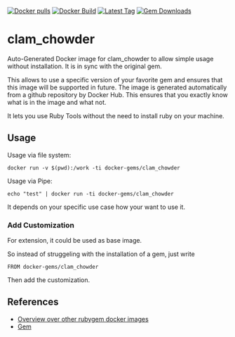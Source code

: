 [![Docker pulls](https://img.shields.io/docker/pulls/rubygem/clam_chowder.svg)](https://hub.docker.com/r/rubygem/clam_chowder/)
[![Docker Build](https://img.shields.io/docker/automated/rubygem/clam_chowder.svg)](https://hub.docker.com/r/rubygem/clam_chowder/)
[![Latest Tag](https://img.shields.io/github/tag/docker-rubygem/clam_chowder.svg)](https://hub.docker.com/r/rubygem/clam_chowder/)
[![Gem Downloads](https://img.shields.io/gem/dt/clam_chowder.svg)](https://rubygems.org/gems/clam_chowder/)
# clam_chowder

Auto-Generated Docker image for clam_chowder to allow simple usage without installation.
It is in sync with the original gem.

This allows to use a specific version of your favorite gem and ensures that this image will be supported in future.
The image is generated automatically from a github repository by Docker Hub.
This ensures that you exactly know what is in the image and what not.

It lets you use Ruby Tools without the need to install ruby on your machine.

## Usage

Usage via file system:

`docker run -v $(pwd):/work -ti docker-gems/clam_chowder`

Usage via Pipe:

`echo "test" | docker run -ti docker-gems/clam_chowder`

It depends on your specific use case how your want to use it.

### Add Customization

For extension, it could be used as base image.

So instead of struggeling with the installation of a gem, just write

`FROM docker-gems/clam_chowder`

Then add the customization.

## References

 - [Overview over other rubygem docker images](https://github.com/thinkbot/docker-rubygem)
 - [Gem](https://rubygems.org/gems/clam_chowder/)
